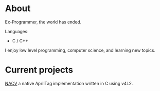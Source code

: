 # About
Ex-Programmer, the world has ended. 

Languages:
- C / C++

I enjoy low level programming, computer science, and learning new topics.

# Current projects
[NACV](https://github.com/bogogion/NACV) a native AprilTag implementation written in C using v4L2.
